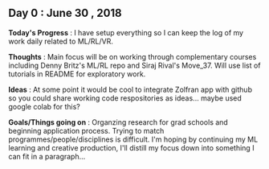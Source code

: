 ## Day 0 : June 30 , 2018
 
**Today's Progress** : I have setup everything so I can keep the log of my work daily related to ML/RL/VR. 

**Thoughts** : Main focus will be on working through complementary courses including Denny Britz's ML/RL repo and Siraj Rival's Move_37. Will use list of tutorials in README for exploratory work.

**Ideas** : At some point it would be cool to integrate Zolfran app with github so you could share working code respositories as ideas... maybe used google colab for this?

**Goals/Things going on** : Organzing research for grad schools and beginning application process. Trying to match programmes/people/disciplines is difficult. I'm hoping by continuing my ML learning and creative production, I'll distill my focus down into something I can fit in a paragraph...
 
